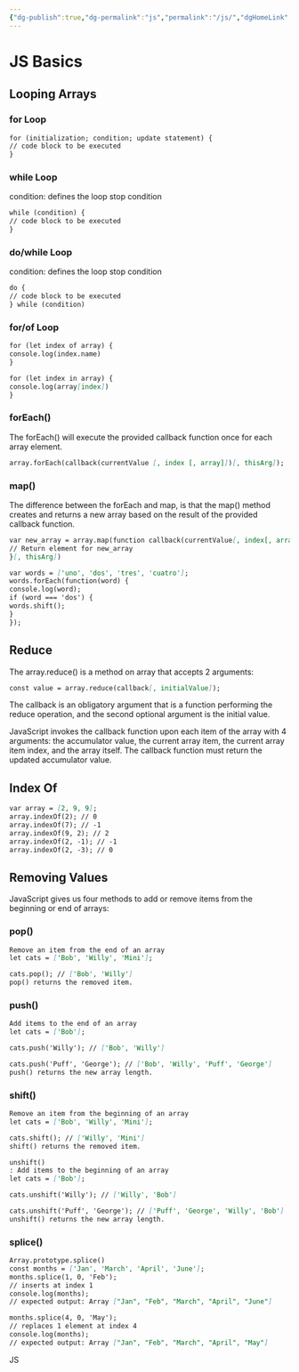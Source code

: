```yaml
---
{"dg-publish":true,"dg-permalink":"js","permalink":"/js/","dgHomeLink":true,"dgPassFrontmatter":false}
---
```



# JS Basics

## Looping Arrays

### for Loop

```markdown
for (initialization; condition; update statement) {
// code block to be executed
}
```

### while Loop

condition: defines the loop stop condition

```markdown
while (condition) {
// code block to be executed
}
```

### do/while Loop

condition: defines the loop stop condition

```markdown
do {
// code block to be executed
} while (condition)
```

### for/of Loop

```markdown
for (let index of array) {
console.log(index.name)
}
```

```markdown
for (let index in array) {
console.log(array[index])
}
```

### forEach()

The forEach() will execute the provided callback function once for each array element.

```markdown
array.forEach(callback(currentValue [, index [, array]])[, thisArg]);
```

### map()

The difference between the forEach and map, is that the map() method creates and returns a new array based on the result of the provided callback function.

```markdown
var new_array = array.map(function callback(currentValue[, index[, array]]) {
// Return element for new_array
}[, thisArg])
```

```markdown
var words = ['uno', 'dos', 'tres', 'cuatro'];
words.forEach(function(word) {
console.log(word);
if (word === 'dos') {
words.shift();
}
});
```

## Reduce

The array.reduce() is a method on array that accepts 2 arguments:

```markdown
const value = array.reduce(callback[, initialValue]);
```

The callback is an obligatory argument that is a function performing the reduce operation, and the second optional argument is the initial value.

JavaScript invokes the callback function upon each item of the array with 4 arguments: the accumulator value, the current array item, the current array item index, and the array itself. The callback function must return the updated accumulator value.

## Index Of

```markdown
var array = [2, 9, 9];
array.indexOf(2); // 0
array.indexOf(7); // -1
array.indexOf(9, 2); // 2
array.indexOf(2, -1); // -1
array.indexOf(2, -3); // 0
```

## Removing Values

JavaScript gives us four methods to add or remove items from the beginning or end of arrays:

### pop()

```markdown
Remove an item from the end of an array
let cats = ['Bob', 'Willy', 'Mini'];

cats.pop(); // ['Bob', 'Willy']
pop() returns the removed item.
```

### push()

```markdown
Add items to the end of an array
let cats = ['Bob'];

cats.push('Willy'); // ['Bob', 'Willy']

cats.push('Puff', 'George'); // ['Bob', 'Willy', 'Puff', 'George']
push() returns the new array length.
```

### shift()

```markdown
Remove an item from the beginning of an array
let cats = ['Bob', 'Willy', 'Mini'];

cats.shift(); // ['Willy', 'Mini']
shift() returns the removed item.

unshift()
: Add items to the beginning of an array
let cats = ['Bob'];

cats.unshift('Willy'); // ['Willy', 'Bob']

cats.unshift('Puff', 'George'); // ['Puff', 'George', 'Willy', 'Bob']
unshift() returns the new array length.
```

### splice()

```markdown
Array.prototype.splice()
const months = ['Jan', 'March', 'April', 'June'];
months.splice(1, 0, 'Feb');
// inserts at index 1
console.log(months);
// expected output: Array ["Jan", "Feb", "March", "April", "June"]

months.splice(4, 0, 'May');
// replaces 1 element at index 4
console.log(months);
// expected output: Array ["Jan", "Feb", "March", "April", "May"]
```


JS